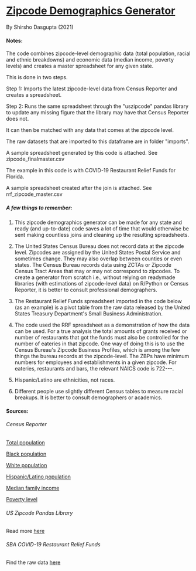# [Zipcode Demographics Generator](https://github.com/shirshod/zipcode_demographics_generator/blob/main/fl_zip_demographics_generator.ipynb)

By Shirsho Dasgupta (2021)

#### Notes: 

The code combines zipcode-level demographic data (total population, racial and ethnic breakdowns) and economic data (median income, poverty levels) and creates a master spreadsheet for any given state. 

This is done in two steps.

Step 1: Imports the latest zipcode-level data from Census Reporter and creates a spreadsheet.

Step 2: Runs the same spreadsheet through the "uszipcode" pandas library to update any missing figure that the library may have that Census Reporter does not. 

It can then be matched with any data that comes at the zipcode level. 

The raw datasets that are imported to this dataframe are in folder "imports".

A sample spreadsheet generated by this code is attached. See zipcode_finalmaster.csv

The example in this code is with COVID-19 Restaurant Relief Funds for Florida. 

A sample spreadsheet created after the join is attached. See rrf_zipcode_master.csv



##### A few things to remember:

1. This zipcode demographics generator can be made for any state and ready (and up-to-date) code saves a lot of time that would otherwise be sent making countless joins and cleaning up the resulting spreadsheets.

2. The United States Census Bureau does not record data at the zipcode level. Zipcodes are assigned by the United States Postal Service and sometimes change. They may also overlap between counties or even states. The Census Bureau records data using ZCTAs or Zipcode Census Tract Areas that may or may not correspond to zipcodes. To create a generator from scratch i.e., without relying on readymade libraries (with estimations of zipcode-level data) on R/Python or Census Reporter, it is better to consult professional demographers. 

3. The Restaurant Relief Funds spreadsheet imported in the code below (as an example) is a pivot table from the raw data released by the United States Treasury Department's Small Business Administration. 

4. The code used the RRF spreadsheet as a demonstration of how the data can be used. For a true analysis the total amounts of grants received or number of restaurants that got the funds must also be controlled for the number of eateries in that zipcode. One way of doing this is to use the Census Bureau's Zipcode Business Profiles, which is among the few things the bureau records at the zipcode-level. The ZBPs have minimum numbers for employees and establishments in a given zipcode. For eateries, restaurants and bars, the relevant NAICS code is 722---.

5. Hispanic/Latino are ethnicities, not races. 

6. Different people use slightly different Census tables to measure racial breakups. It is better to consult demographers or academics.


#### Sources:

###### Census Reporter
[Total population](https://censusreporter.org/tables/B02001/)

[Black population](https://censusreporter.org/tables/B02009/)

[White population](https://censusreporter.org/tables/B02008/)

[Hispanic/Latino population](https://censusreporter.org/tables/B03003/)
    
[Median family income](https://censusreporter.org/tables/B19113/)
    
[Poverty level](https://censusreporter.org/tables/B17020/)
    
    
###### US Zipcode Pandas Library
Read more [here](https://uszipcode.readthedocs.io/index.html)
    

###### SBA COVID-19 Restaurant Relief Funds
Find the raw data [here](https://data.sba.gov/dataset/rrf-foia/resource/611f26df-0de0-427d-adb1-3bb91c8e8846?inner_span=True)
